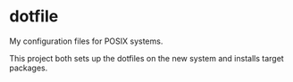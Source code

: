 # dotfile
My configuration files for POSIX systems.

This project both sets up the dotfiles on the new system and installs target packages.
